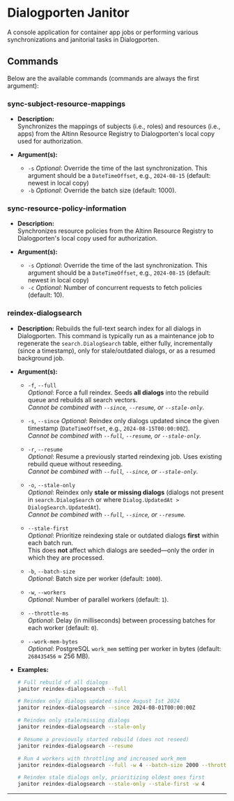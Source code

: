 # Dialogporten Janitor

A console application for container app jobs or performing various synchronizations and janitorial tasks in Dialogporten.

## Commands

Below are the available commands (commands are always the first argument):

### sync-subject-resource-mappings

- **Description:**  
  Synchronizes the mappings of subjects (i.e., roles) and resources (i.e., apps) from the Altinn Resource Registry to Dialogporten's local copy used for authorization.

- **Argument(s):**
    - `-s` *Optional*: Override the time of the last synchronization. This argument should be a `DateTimeOffset`, e.g., `2024-08-15` (default: newest in local copy)
    - `-b` *Optional*: Override the batch size (default: 1000).

### sync-resource-policy-information

- **Description:**  
  Synchronizes resource policies from the Altinn Resource Registry to Dialogporten's local copy used for authorization.

- **Argument(s):**
    - `-s` *Optional*: Override the time of the last synchronization. This argument should be a `DateTimeOffset`, e.g., `2024-08-15` (default: newest in local copy)
    - `-c` *Optional*: Number of concurrent requests to fetch policies (default: 10).

### reindex-dialogsearch

* **Description:**
  Rebuilds the full-text search index for all dialogs in Dialogporten.
  This command is typically run as a maintenance job to regenerate the `search.DialogSearch` table, either fully, incrementally (since a timestamp), only for stale/outdated dialogs, or as a resumed background job.

* **Argument(s):**

    - `-f`, `--full`  
      *Optional*: Force a full reindex. Seeds **all dialogs** into the rebuild queue and rebuilds all search vectors.  
      *Cannot be combined with `--since`, `--resume`, or `--stale-only`.*

    - `-s`, `--since`
      *Optional*: Reindex only dialogs updated since the given timestamp (`DateTimeOffset`, e.g., `2024-08-15T00:00:00Z`).  
      *Cannot be combined with `--full`, `--resume`, or `--stale-only`.*

    - `-r`, `--resume`  
      *Optional*: Resume a previously started reindexing job. Uses existing rebuild queue without reseeding.  
      *Cannot be combined with `--full`, `--since`, or `--stale-only`.*

    - `-o`, `--stale-only`  
      *Optional*: Reindex only **stale or missing dialogs** (dialogs not present in `search.DialogSearch` or where `Dialog.UpdatedAt > DialogSearch.UpdatedAt`).  
      *Cannot be combined with `--full`, `--since`, or `--resume`.*

    - `--stale-first`  
      *Optional*: Prioritize reindexing stale or outdated dialogs **first** within each batch run.  
      This does **not** affect which dialogs are seeded—only the order in which they are processed.

    - `-b`, `--batch-size`  
      *Optional*: Batch size per worker (default: `1000`).

    - `-w`, `--workers`  
      *Optional*: Number of parallel workers (default: `1`).

    - `--throttle-ms`  
      *Optional*: Delay (in milliseconds) between processing batches for each worker (default: `0`).

    - `--work-mem-bytes`  
      *Optional*: PostgreSQL `work_mem` setting per worker in bytes (default: `268435456` ≈ 256 MB).

* **Examples:**

  ```bash
  # Full rebuild of all dialogs
  janitor reindex-dialogsearch --full

  # Reindex only dialogs updated since August 1st 2024
  janitor reindex-dialogsearch --since 2024-08-01T00:00:00Z

  # Reindex only stale/missing dialogs
  janitor reindex-dialogsearch --stale-only

  # Resume a previously started rebuild (does not reseed)
  janitor reindex-dialogsearch --resume

  # Run 4 workers with throttling and increased work_mem
  janitor reindex-dialogsearch --full -w 4 --batch-size 2000 --throttle-ms 100 --work-mem-bytes 536870912

  # Reindex stale dialogs only, prioritizing oldest ones first
  janitor reindex-dialogsearch --stale-only --stale-first -w 4
  ```

---


